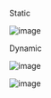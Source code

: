Static

![image](https://github.com/user-attachments/assets/c7c1f7e2-d5d2-4b49-9380-58c2510646a7)

Dynamic

![image](https://github.com/user-attachments/assets/594d5230-fec1-4be2-a750-0e993a0c3fe1)

![image](https://github.com/user-attachments/assets/c04aa9e0-7fc1-49c2-bb48-96d95643ff3f)
